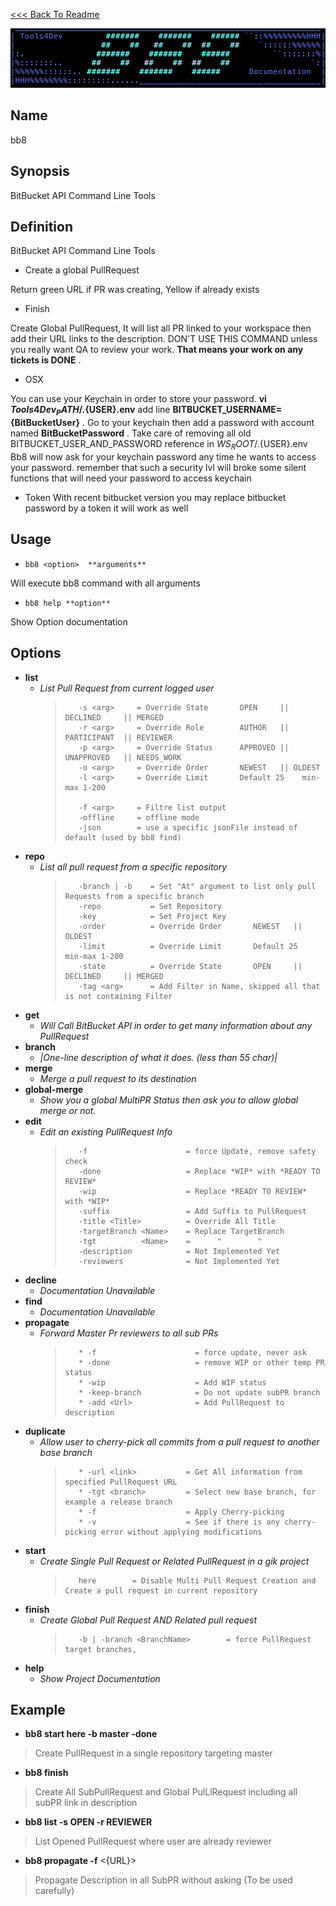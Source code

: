 [<<< Back To Readme](../../../../README.md)
<p align="center">
    <img src="https://github.com/T4D-Suites/T4D-Ressources/blob/master/LogoBB8.png">
</p>


## Name
<p>bb8</p>


## Synopsis
<p>BitBucket API Command Line Tools</p>


## Definition
<p>

BitBucket API Command Line Tools

* Create a global PullRequest

Return green URL if PR was creating, Yellow if already exists

* Finish

Create Global PullRequest,
It will list all PR linked to your workspace then add their URL links to the description.
DON'T USE THIS COMMAND unless you really want QA to review your work.
__That means your work on any tickets is DONE__ .

* OSX

You can use your Keychain in order to store your password.
__vi $Tools4Dev_PATH/.${USER}.env__ add line __BITBUCKET_USERNAME={BitBucketUser}__ .
Go to your keychain then add a password with account named __BitBucketPassword__ .
Take care of removing all old BITBUCKET_USER_AND_PASSWORD reference in $WS_ROOT/.${USER}.env
Bb8 will now ask for your keychain password any time he wants to access your password.
remember that such a security lvl will broke some silent functions that will need your
password to access keychain

* Token
With recent bitbucket version you may replace bitbucket password by a token it will work as well
</p>


## Usage

* `bb8 <option>  **arguments**`

Will execute bb8 command with all arguments


* `bb8 help **option**`

Show Option documentation


## Options
- **list**
    - _List Pull Request from current logged user_
        >        -s <arg>     = Override State       OPEN     || DECLINED     || MERGED
        >        -r <arg>     = Override Role        AUTHOR   || PARTICIPANT  || REVIEWER
        >        -p <arg>     = Override Status      APPROVED || UNAPPROVED   || NEEDS_WORK
        >        -o <arg>     = Override Order       NEWEST   || OLDEST
        >        -l <arg>     = Override Limit       Default 25    min-max 1-200
        > 
        >        -f <arg>     = Filtre list output
        >        -offline     = offline mode
        >        -json        = use a specific jsonFile instead of default (used by bb8 find)
- **repo**
    - _List all pull request from a specific repository_
        >        -branch | -b    = Set "At" argument to list only pull Requests from a specific branch
        >        -repo           = Set Repository
        >        -key            = Set Project Key
        >        -order          = Override Order       NEWEST   ||   OLDEST
        >        -limit          = Override Limit       Default 25    min-max 1-200
        >        -state          = Override State       OPEN     ||   DECLINED     || MERGED
        >        -tag <arg>      = Add Filter in Name, skipped all that is not containing Filter
- **get**
    - _Will Call BitBucket API in order to get many information about any PullRequest_
- **branch**
    - _|One-line description of what it does. (less than 55 char)|_
- **merge**
    - _Merge a pull request to its destination_
- **global-merge**
    - _Show you a global MultiPR Status then ask you to allow global merge or not._
- **edit**
    - _Edit an existing PullRequest Info_
        >        -f                      = force Update, remove safety check
        >        -done                   = Replace *WIP* with *READY TO REVIEW*
        >        -wip                    = Replace *READY TO REVIEW* with *WIP*
        >        -suffix                 = Add Suffix to PullRequest
        >        -title <Title>          = Override All Title
        >        -targetBranch <Name>    = Replace TargetBranch
        >        -tgt          <Name>    =      "        "
        >        -description            = Not Implemented Yet
        >        -reviewers              = Not Implemented Yet
- **decline**
    - _Documentation Unavailable_
- **find**
    - _Documentation Unavailable_
- **propagate**
    - _Forward Master Pr reviewers to all sub PRs_
        >        * -f                      = force update, never ask
        >        * -done                   = remove WIP or other temp PR status
        >        * -wip                    = Add WIP status
        >        * -keep-branch            = Do not update subPR branch
        >        * -add <Url>              = Add PullRequest to description
- **duplicate**
    - _Allow user to cherry-pick all commits from a pull request to another base branch_
        >        * -url <link>           = Get All information from specified PullRequest URL
        >        * -tgt <branch>         = Select new base branch, for example a release branch
        >        * -f                    = Apply Cherry-picking
        >        * -v                    = See if there is any cherry-picking error without applying modifications
- **start**
    - _Create Single Pull Request or Related PullRequest in a gik project_
        >        here        = Disable Multi Pull Request Creation and Create a pull request in current repository
- **finish**
    - _Create Global Pull Request AND Related pull request_
        >        -b | -branch <BranchName>        = force PullRequest target branches, 
- **help**
    - _Show Project Documentation_

## Example
<p>

* __bb8 start here -b master -done__          

>  Create PullRequest in a single repository targeting master


* __bb8 finish__                              

>  Create All SubPullRequest and Global PulLlRequest including all subPR link in description


* __bb8 list -s OPEN -r REVIEWER__            

>  List Opened PullRequest where user are already reviewer


* __bb8 propagate  -f__  <{URL}>              

>  Propagate Description in all SubPR without asking (To be used carefully)


</p>

